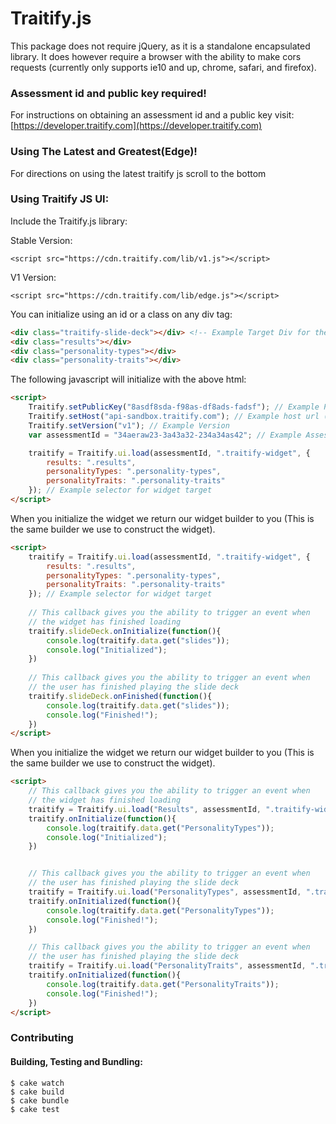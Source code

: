 Traitify.js
===============

This package does not require jQuery, as it is a standalone encapsulated library. It does however require a browser with the ability to make cors requests (currently only supports ie10 and up, chrome, safari, and firefox).

### Assessment id and public key required!
For instructions on obtaining an assessment id and a public key visit:
[https://developer.traitify.com](https://developer.traitify.com)

### Using The Latest and Greatest(Edge)!
For directions on using the latest traitify js scroll to the bottom

### Using Traitify JS UI:
Include the Traitify.js library:

Stable Version:
```xhtml
<script src="https://cdn.traitify.com/lib/v1.js"></script>
```

V1 Version:
```xhtml
<script src="https://cdn.traitify.com/lib/edge.js"></script>
```

You can initialize using an id or a class on any div tag:
```HTML
<div class="traitify-slide-deck"></div> <!-- Example Target Div for the widget -->
<div class="results"></div>
<div class="personality-types"></div>
<div class="personality-traits"></div>
```

The following javascript will initialize with the above html:
```HTML
<script>
    Traitify.setPublicKey("8asdf8sda-f98as-df8ads-fadsf"); // Example Public Key
    Traitify.setHost("api-sandbox.traitify.com"); // Example host url (Defaults to api.traitify.com)
    Traitify.setVersion("v1"); // Example Version
    var assessmentId = "34aeraw23-3a43a32-234a34as42"; // Example Assessment id

    traitify = Traitify.ui.load(assessmentId, ".traitify-widget", {
        results: ".results",
        personalityTypes: ".personality-types",
        personalityTraits: ".personality-traits"
    }); // Example selector for widget target
</script>
```

When you initialize the widget we return our widget builder to you (This is the same builder we use to construct the widget).
```HTML
<script>
    traitify = Traitify.ui.load(assessmentId, ".traitify-widget", {
        results: ".results",
        personalityTypes: ".personality-types",
        personalityTraits: ".personality-traits"
    }); // Example selector for widget target
    
    // This callback gives you the ability to trigger an event when
    // the widget has finished loading
    traitify.slideDeck.onInitialize(function(){
        console.log(traitify.data.get("slides"));
        console.log("Initialized");
    })
    
    // This callback gives you the ability to trigger an event when
    // the user has finished playing the slide deck
    traitify.slideDeck.onFinished(function(){
        console.log(traitify.data.get("slides"));
        console.log("Finished!");
    })
</script>
```

When you initialize the widget we return our widget builder to you (This is the same builder we use to construct the widget).
```HTML
<script>
    // This callback gives you the ability to trigger an event when
    // the widget has finished loading
    traitify = Traitify.ui.load("Results", assessmentId, ".traitify-widget"); // Example selector for widget target
    traitify.onInitialize(function(){
        console.log(traitify.data.get("PersonalityTypes"));
        console.log("Initialized");
    })


    // This callback gives you the ability to trigger an event when
    // the user has finished playing the slide deck    
    traitify = Traitify.ui.load("PersonalityTypes", assessmentId, ".traitify-widget"); // Example selector for widget target
    traitify.onInitialized(function(){
        console.log(traitify.data.get("PersonalityTypes"));
        console.log("Finished!");
    })

    // This callback gives you the ability to trigger an event when
    // the user has finished playing the slide deck
    traitify = Traitify.ui.load("PersonalityTraits", assessmentId, ".traitify-widget"); // Example selector for widget target
    traitify.onInitialized(function(){
        console.log(traitify.data.get("PersonalityTraits"));
        console.log("Finished!");
    })
</script>
```

### Contributing 
#### Building, Testing and Bundling:
```Shell
$ cake watch
$ cake build
$ cake bundle
$ cake test
```
